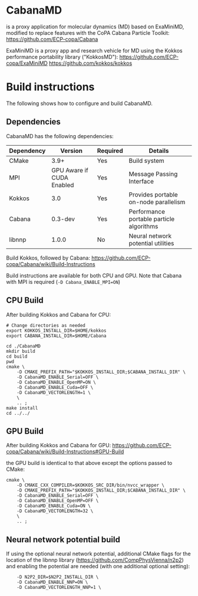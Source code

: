 # CabanaMD

is a proxy application for molecular dynamics (MD) based 
on ExaMiniMD, modified to replace features with the CoPA 
Cabana Particle Toolkit:
https://github.com/ECP-copa/Cabana


ExaMiniMD is a proxy app and research vehicle for 
MD using the Kokkos performance portability library
("KokkosMD"):
https://github.com/ECP-copa/ExaMiniMD
https://github.com/kokkos/kokkos


# Build instructions
The following shows how to configure and build CabanaMD.

## Dependencies
CabanaMD has the following dependencies:

|Dependency | Version | Required | Details|
|---------- | ------- |--------  |------- |
|CMake      | 3.9+    | Yes      | Build system
|MPI        | GPU Aware if CUDA Enabled | Yes | Message Passing Interface
|Kokkos     | 3.0     | Yes      | Provides portable on-node parallelism
|Cabana     | 0.3-dev | Yes      | Performance portable particle algorithms
|libnnp     | 1.0.0   | No       | Neural network potential utilities

Build Kokkos, followed by Cabana:
https://github.com/ECP-copa/Cabana/wiki/Build-Instructions

Build instructions are available for both CPU and GPU. Note that Cabana with
MPI is required (`-D Cabana_ENABLE_MPI=ON`)

## CPU Build
After building Kokkos and Cabana for CPU:
```
# Change directories as needed
export KOKKOS_INSTALL_DIR=$HOME/kokkos
export CABANA_INSTALL_DIR=$HOME/Cabana

cd ./CabanaMD
mkdir build
cd build
pwd
cmake \
    -D CMAKE_PREFIX_PATH="$KOKKOS_INSTALL_DIR;$CABANA_INSTALL_DIR" \
    -D CabanaMD_ENABLE_Serial=OFF \
    -D CabanaMD_ENABLE_OpenMP=ON \
    -D CabanaMD_ENABLE_Cuda=OFF \
    -D CabanaMD_VECTORLENGTH=1 \
    \
    .. ;
make install
cd ../../
```

## GPU Build
After building Kokkos and Cabana for GPU:
https://github.com/ECP-copa/Cabana/wiki/Build-Instructions#GPU-Build

the GPU build is identical to that above except the options passed to CMake:
```
cmake \
    -D CMAKE_CXX_COMPILER=$KOKKOS_SRC_DIR/bin/nvcc_wrapper \
    -D CMAKE_PREFIX_PATH="$KOKKOS_INSTALL_DIR;$CABANA_INSTALL_DIR" \
    -D CabanaMD_ENABLE_Serial=OFF \
    -D CabanaMD_ENABLE_OpenMP=OFF \
    -D CabanaMD_ENABLE_Cuda=ON \
    -D CabanaMD_VECTORLENGTH=32 \
    \
    .. ;
```

## Neural network potential build
If using the optional neural network potential, additional CMake flags for the
location of the libnnp library (https://github.com/CompPhysVienna/n2p2)
and enabling the potential are needed (with one additional optional setting):
```
    -D N2P2_DIR=$N2P2_INSTALL_DIR \
    -D CabanaMD_ENABLE_NNP=ON \
    -D CabanaMD_VECTORLENGTH_NNP=1 \
```
